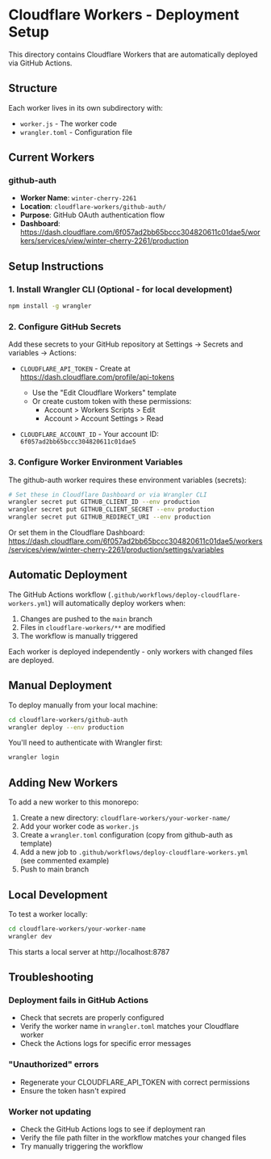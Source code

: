 # Cloudflare Workers - Deployment Setup

This directory contains Cloudflare Workers that are automatically deployed via GitHub Actions.

## Structure

Each worker lives in its own subdirectory with:
- `worker.js` - The worker code
- `wrangler.toml` - Configuration file

## Current Workers

### github-auth
- **Worker Name**: `winter-cherry-2261`
- **Location**: `cloudflare-workers/github-auth/`
- **Purpose**: GitHub OAuth authentication flow
- **Dashboard**: https://dash.cloudflare.com/6f057ad2bb65bccc304820611c01dae5/workers/services/view/winter-cherry-2261/production

## Setup Instructions

### 1. Install Wrangler CLI (Optional - for local development)

```bash
npm install -g wrangler
```

### 2. Configure GitHub Secrets

Add these secrets to your GitHub repository at Settings → Secrets and variables → Actions:

- `CLOUDFLARE_API_TOKEN` - Create at https://dash.cloudflare.com/profile/api-tokens
  - Use the "Edit Cloudflare Workers" template
  - Or create custom token with these permissions:
    - Account > Workers Scripts > Edit
    - Account > Account Settings > Read

- `CLOUDFLARE_ACCOUNT_ID` - Your account ID: `6f057ad2bb65bccc304820611c01dae5`

### 3. Configure Worker Environment Variables

The github-auth worker requires these environment variables (secrets):

```bash
# Set these in Cloudflare Dashboard or via Wrangler CLI
wrangler secret put GITHUB_CLIENT_ID --env production
wrangler secret put GITHUB_CLIENT_SECRET --env production
wrangler secret put GITHUB_REDIRECT_URI --env production
```

Or set them in the Cloudflare Dashboard:
https://dash.cloudflare.com/6f057ad2bb65bccc304820611c01dae5/workers/services/view/winter-cherry-2261/production/settings/variables

## Automatic Deployment

The GitHub Actions workflow (`.github/workflows/deploy-cloudflare-workers.yml`) will automatically deploy workers when:

1. Changes are pushed to the `main` branch
2. Files in `cloudflare-workers/**` are modified
3. The workflow is manually triggered

Each worker is deployed independently - only workers with changed files are deployed.

## Manual Deployment

To deploy manually from your local machine:

```bash
cd cloudflare-workers/github-auth
wrangler deploy --env production
```

You'll need to authenticate with Wrangler first:
```bash
wrangler login
```

## Adding New Workers

To add a new worker to this monorepo:

1. Create a new directory: `cloudflare-workers/your-worker-name/`
2. Add your worker code as `worker.js`
3. Create a `wrangler.toml` configuration (copy from github-auth as template)
4. Add a new job to `.github/workflows/deploy-cloudflare-workers.yml` (see commented example)
5. Push to main branch

## Local Development

To test a worker locally:

```bash
cd cloudflare-workers/your-worker-name
wrangler dev
```

This starts a local server at http://localhost:8787

## Troubleshooting

### Deployment fails in GitHub Actions
- Check that secrets are properly configured
- Verify the worker name in `wrangler.toml` matches your Cloudflare worker
- Check the Actions logs for specific error messages

### "Unauthorized" errors
- Regenerate your CLOUDFLARE_API_TOKEN with correct permissions
- Ensure the token hasn't expired

### Worker not updating
- Check the GitHub Actions logs to see if deployment ran
- Verify the file path filter in the workflow matches your changed files
- Try manually triggering the workflow
